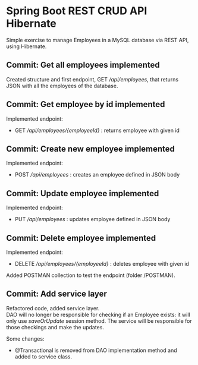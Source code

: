 # Spring Boot REST CRUD API Hibernate

Simple exercise to manage Employees in a MySQL database via REST API, using Hibernate.

## Commit: Get all employees implemented
Created structure and first endpoint, GET */api/employees*, that returns JSON with all the employees of the database.

## Commit: Get employee by id implemented
Implemented endpoint:
  - GET */api/employees/{employeeId}* : returns employee with given id

## Commit: Create new employee implemented
Implemented endpoint:
  - POST */api/employees* : creates an employee defined in JSON body

## Commit: Update employee implemented
Implemented endpoint:
  - PUT */api/employees* : updates employee defined in JSON body

## Commit: Delete employee implemented
Implemented endpoint:
  - DELETE */api/employees/{employeeId}* : deletes employee with given id

Added POSTMAN collection to test the endpoint (folder /POSTMAN).

## Commit: Add service layer
Refactored code, added service layer.  
DAO will no longer be responsible for checking if an Employee exists: it will only use *saveOrUpdate* session method. The service will be responsible for those checkings and make the updates.   

Some changes:
  - @Transactional is removed from DAO implementation method and added to service class.
  
  